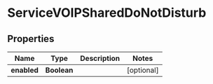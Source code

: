 

# ServiceVOIPSharedDoNotDisturb


## Properties

| Name | Type | Description | Notes |
|------------ | ------------- | ------------- | -------------|
|**enabled** | **Boolean** |  |  [optional] |



